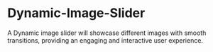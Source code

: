 # Dynamic-Image-Slider
A Dynamic image slider will showcase different images with smooth transitions, providing an engaging and interactive user experience.
